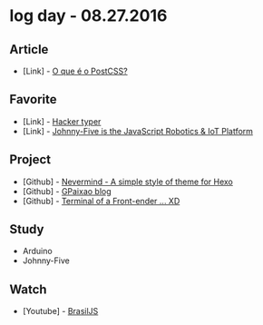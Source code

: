 # log day - 08.27.2016

## Article

- \[Link\] - [O que é o PostCSS?](https://medium.com/@neysimes/o-que-%C3%A9-o-postcss-be462abb5298#.u0gl5ower)


## Favorite

- \[Link\] - [Hacker typer](http://hackertyper.net/)
- \[Link\] - [Johnny-Five is the JavaScript Robotics & IoT Platform](http://johnny-five.io/)


## Project

- \[Github\] - [Nevermind - A simple style of theme for Hexo](https://github.com/gpaixao/nevermind)
- \[Github\] - [GPaixao blog](https://github.com/gpaixao/gpaixao.github.io)
- \[Github\] - [Terminal of a Front-ender ... XD](https://github.com/joker-solutions/joker-js-terminal)


## Study

- Arduino
- Johnny-Five


## Watch

- \[Youtube\] - [BrasilJS](https://www.youtube.com/watch?v=tJ0XV9W4nHw)
